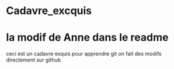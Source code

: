 # Cadavre_excquis
la modif de Anne dans le readme
=======
ceci est un cadavre exquis pour apprendre git
on fait des modifs directement sur github